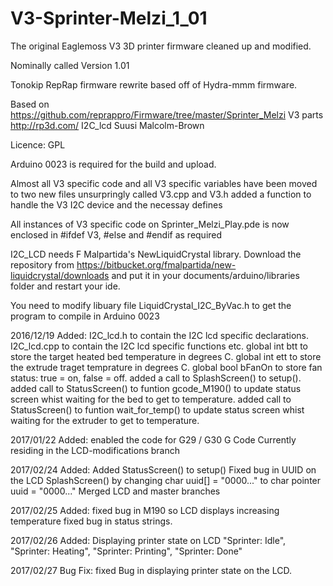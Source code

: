 # V3-Sprinter-Melzi_1_01
The original Eaglemoss V3 3D printer firmware cleaned up and modified. 

Nominally called Version 1.01

Tonokip RepRap firmware rewrite based off of Hydra-mmm firmware.

Based on https://github.com/reprappro/Firmware/tree/master/Sprinter_Melzi
V3 parts http://rp3d.com/ 
I2C_lcd  Suusi Malcolm-Brown

Licence: GPL

Arduino 0023 is required for the build and upload.

Almost all V3 specific code and all V3 specific variables have been moved to two new files unsurpringly called V3.cpp and V3.h
added a function to handle the V3 I2C device and the necessay defines 

All instances of V3 specific code on Sprinter_Melzi_Play.pde is now enclosed in #ifdef V3, #else and #endif as required

I2C_LCD needs F Malpartida's NewLiquidCrystal library. Download the repository from https://bitbucket.org/fmalpartida/new-liquidcrystal/downloads and put it in your documents/arduino/libraries folder and restart your ide.

You need to modify libuary file LiquidCrystal_I2C_ByVac.h to get the program to compile in Arduino 0023 

2016/12/19 Added:
I2C_lcd.h to contain the I2C lcd specific declarations.
I2C_lcd.cpp to contain the I2C lcd specific functions etc.
global int btt to store the target heated bed temperature in degrees C.
global int ett to store the extrude traget temprature in degrees C.
global bool bFanOn to store fan status: true = on, false = off.
added a call to SplashScreen() to setup().
added call to StatusScreen() to funtion gcode_M190() to update status screen whist waiting for the bed to get to temperature.
added call to StatusScreen() to funtion wait_for_temp() to update status screen whist waiting for the extruder to get to temperature.

2017/01/22 Added:
enabled the code for G29 / G30 G Code Currently residing in the LCD-modifications branch

2017/02/24 Added:
Added StatusScreen() to setup()
Fixed bug in UUID on the LCD SplashScreen() by changing char uuid[] = "0000..." to char pointer uuid = "0000..."
Merged LCD and master branches

2017/02/25 Added:
fixed bug in M190 so LCD displays increasing temperature
fixed bug in status strings.

2017/02/26 Added: Displaying printer state on LCD "Sprinter: Idle", "Sprinter: Heating", "Sprinter: Printing", "Sprinter: Done"

2017/02/27 Bug Fix: fixed Bug in displaying printer state on the LCD. 
